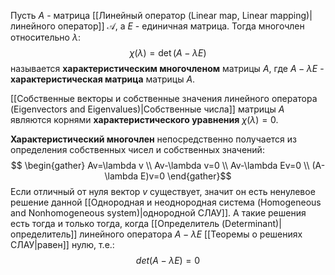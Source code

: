 Пусть $A$ - матрица [[Линейный оператор (Linear map, Linear mapping)|линейного оператор]] $\mathcal A$, а $E$ - единичная матрица. Тогда многочлен относительно $\lambda$:$$\chi(\lambda) = \det(A-\lambda E)$$называется **характеристическим многочленом** матрицы $A$, где $A-\lambda E$ - **характеристическая матрица** матрицы $A$.

[[Собственные векторы и собственные значения линейного оператора (Eigenvectors and Eigenvalues)|Собственные числа]] матрицы $A$ являются корнями **характеристического уравнения** $\chi(\lambda)=0$.

**Характеристический многочлен** непосредственно получается из определения собственных чисел и собственных значений:$$
\begin{gather} Av=\lambda v \\ Av-\lambda v=0 \\ Av-\lambda Ev=0 \\ (A-\lambda E)v=0 \end{gather}$$Если отличный от нуля вектор $v$ существует, значит он есть ненулевое решение данной [[Однородная и неоднородная система (Homogeneous and Nonhomogeneous system)|однородной СЛАУ]]. А такие решения есть тогда и только тогда, когда [[Определитель (Determinant)|определитель]] линейного оператора $A-\lambda E$ [[Теоремы о решениях СЛАУ|равен]] нулю, т.е.:$$det(A-\lambda E)=0$$